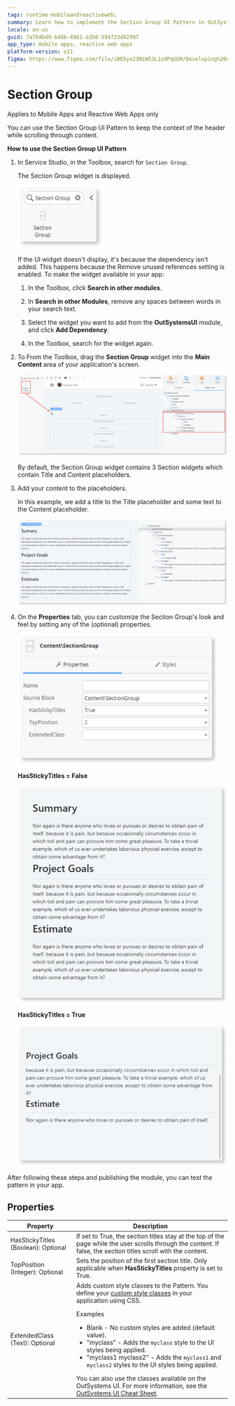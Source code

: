 ```yaml
---
tags: runtime-mobileandreactiveweb;  
summary: Learn how to implement the Section Group UI Pattern in OutSystems 11 (O11) to maintain header context while scrolling through content.
locale: en-us
guid: 7a764bd9-b48b-4961-a2b0-594723d02997
app_type: mobile apps, reactive web apps
platform-version: o11
figma: https://www.figma.com/file/iBD5yo23NiW53L1zdPqGGM/Developing%20an%20Application?node-id=205:59
---
```


# Section Group

<div class="info" markdown="1">

Applies to Mobile Apps and Reactive Web Apps only

</div>

You can use the Section Group UI Pattern to keep the context of the header while scrolling through content.

**How to use the Section Group UI Pattern**

1. In Service Studio, in the Toolbox, search for `Section Group`.
  
    The Section Group widget is displayed.

    ![Screenshot of the Section Group widget in the Service Studio toolbox](images/sectiongroup-1-ss.png "Section Group Widget in Service Studio") 

    If the UI widget doesn't display, it's because the dependency isn't added. This happens because the Remove unused references setting is enabled. To make the widget available in your app:

    1. In the Toolbox, click **Search in other modules**.

    1. In **Search in other Modules**, remove any spaces between words in your search text.
    
    1. Select the widget you want to add from the **OutSystemsUI** module, and click **Add Dependency**. 
    
    1. In the Toolbox, search for the widget again.

1. To From the Toolbox, drag the **Section Group** widget into the **Main Content** area of your application's screen.

    ![Dragging the Section Group widget into the Main Content area in Service Studio](images/sectiongroup-2-ss.png "Dragging Section Group Widget")

    By default, the Section Group widget contains 3 Section widgets which contain Title and Content placeholders.

1. Add your content to the placeholders.

    In this example, we add a title to the Title placeholder and some text to the Content placeholder. 

    ![Adding a title and text to the placeholders in the Section Group widget](images/sectiongroup-3-ss.png "Adding Content to Section Group")

1. On the **Properties** tab, you can customize the Section Group's look and feel by setting any of the (optional) properties.

    ![Properties tab for customizing the Section Group's appearance in Service Studio](images/sectiongroup-4-ss.png "Section Group Properties Tab")

    **HasStickyTitles = False**

    ![Preview of the Section Group widget with HasStickyTitles property set to False](images/sectiongroup-5-ss.png "Section Group with Non-sticky Titles")

    **HasStickyTitles = True**

    ![Preview of the Section Group widget with HasStickyTitles property set to True](images/sectiongroup-6-ss.png "Section Group with Sticky Titles")

After following these steps and publishing the module, you can test the pattern in your app.

## Properties

| Property                            | Description                                                                                                                                                                                                                                                                                                                                                                                                                                                                                                                                                                                                            |
|-------------------------------------|------------------------------------------------------------------------------------------------------------------------------------------------------------------------------------------------------------------------------------------------------------------------------------------------------------------------------------------------------------------------------------------------------------------------------------------------------------------------------------------------------------------------------------------------------------------------------------------------------------------------|
| HasStickyTitles (Boolean): Optional | If set to True, the section titles stay at the top of the page while the user scrolls through the content. If false, the section titles scroll with the content.                                                                                                                                                                                                                                                                                                                                                                                                                                                       |
| TopPosition (Integer): Optional     | Sets the position of the first section title. Only applicable when **HasStickyTitles** property is set to True.                                                                                                                                                                                                                                                                                                                                                                                                                                                                                                        |
| ExtendedClass (Text): Optional      | Adds custom style classes to the Pattern. You define your [custom style classes](../../../look-feel/css.md) in your application using CSS. <p>Examples <ul><li>Blank - No custom styles are added (default value).</li><li>"myclass" - Adds the ``myclass`` style to the UI styles being applied.</li><li>"myclass1 myclass2" - Adds the ``myclass1`` and ``myclass2`` styles to the UI styles being applied.</li></ul></p>You can also use the classes available on the OutSystems UI. For more information, see the [OutSystems UI Cheat Sheet](https://outsystemsui.outsystems.com/OutSystemsUIWebsite/CheatSheet). |
